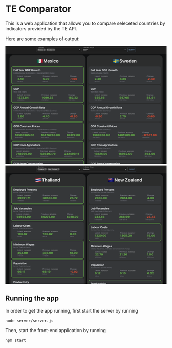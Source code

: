 # TE Comparator

This is a web application that allows you to compare seleceted countries by indicators provided by the TE API.

Here are some examples of output:

![example-1](./screenshots/example-1.png)
![example-2](./screenshots/example-2.png)

## Running the app

In order to get the app running, first start the server by running 
```
node server/server.js
```

Then, start the front-end application by running
```
npm start
```

